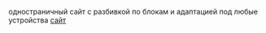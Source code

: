 одностраничный сайт с разбивкой по блокам и адаптацией под любые устройства
[сайт](https://ant-on-git.github.io/Strong-oprganisation-html-css-homework-/#page1)
